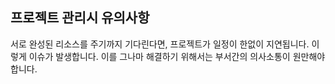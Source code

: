 ## 프로젝트 관리시 유의사항
서로 완성된 리소스를 주기까지 기다린다면, 프로젝트가 일정이 한없이 지연됩니다. 이렇게 이슈가 발생합니다. 이를 그나마 해결하기 위해서는 부서간의 의사소통이 원만해야 합니다.
